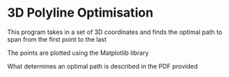 # 3D Polyline Optimisation

This program takes in a set of 3D coordinates and finds the optimal path to span from the first point to the last

The points are plotted using the Matplotlib library

What determines an optimal path is described in the PDF provided